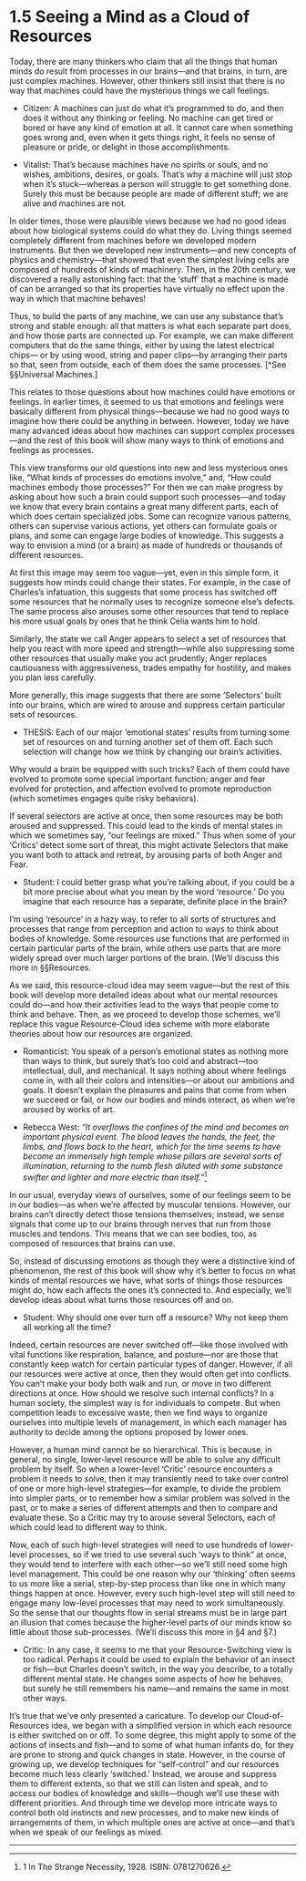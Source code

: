 # 1.5 Seeing a Mind as a Cloud of Resources

Today, there are many thinkers who claim that all the things that human minds do result from processes in our brains—and that brains, in turn, are just complex machines. However, other thinkers still insist that there is no way that machines could have the mysterious things we call feelings.

- Citizen: A machines can just do what it’s programmed to do, and then does it without any thinking or feeling. No machine can get tired or bored or have any kind of emotion at all. It cannot care when something goes wrong and, even when it gets things right, it feels no sense of pleasure or pride, or delight in those accomplishments.

- Vitalist: That’s because machines have no spirits or souls, and no wishes, ambitions, desires, or goals. That’s why a machine will just stop when it’s stuck—whereas a person will struggle to get something done. Surely this must be because people are made of different stuff; we are alive and machines are not.

In older times, those were plausible views because we had no good ideas about how biological systems could do what they do. Living things seemed completely different from machines before we developed modern instruments. But then we developed new instruments—and new concepts of physics and chemistry—that showed that even the simplest living cells are composed of hundreds of kinds of machinery. Then, in the 20th century, we discovered a really astonishing fact: that the ‘stuff’ that a machine is made of can be arranged so that its properties have virtually no effect upon the way in which that machine behaves!

Thus, to build the parts of any machine, we can use any substance that’s strong and stable enough: all that matters is what each separate part does, and how those parts are connected up. For example, we can make different computers that do the same things, either by using the latest electrical chips— or by using wood, string and paper clips—by arranging their parts so that, seen from outside, each of them does the same processes. [^See §§Universal Machines.]

This relates to those questions about how machines could have emotions or feelings. In earlier times, it seemed to us that emotions and feelings were basically different from physical things—because we had no good ways to imagine how there could be anything in between. However, today we have many advanced ideas about how machines can support complex processes—and the rest of this book will show many ways to think of emotions and feelings as processes.

This view transforms our old questions into new and less mysterious ones like, “What kinds of processes do emotions involve,” and, “How could machines embody those processes?” For then we can make progress by asking about how such a brain could support such processes—and today we know that every brain contains a great many different parts, each of which does certain specialized jobs. Some can recognize various patterns, others can supervise various actions, yet others can formulate goals or plans, and some can engage large bodies of knowledge. This suggests a way to envision a mind (or a brain) as made of hundreds or thousands of different resources.

At first this image may seem too vague—yet, even in this simple form, it suggests how minds could change their states. For example, in the case of Charles’s infatuation, this suggests that some process has switched off some resources that he normally uses to recognize someone else’s defects. The same process also arouses some other resources that tend to replace his more usual goals by ones that he think Celia wants him to hold.

Similarly, the state we call Anger appears to select a set of resources that help you react with more speed and strength—while also suppressing some other resources that usually make you act prudently; Anger replaces cautiousness with aggressiveness, trades empathy for hostility, and makes you plan less carefully.

More generally, this image suggests that there are some ‘Selectors’ built into our brains, which are wired to arouse and suppress certain particular sets of resources.

- THESIS: Each of our major ‘emotional states’ results from turning some set of resources on and turning another set of them off. Each such selection will change how we think by changing our brain’s activities.

Why would a brain be equipped with such tricks? Each of them could have evolved to promote some special important function; anger and fear evolved for protection, and affection evolved to promote reproduction (which sometimes engages quite risky behaviors).

If several selectors are active at once, then some resources may be both aroused and suppressed. This could lead to the kinds of mental states in which we sometimes say, “our feelings are mixed.” Thus when some of your ‘Critics’ detect some sort of threat, this might activate Selectors that make you want both to attack and retreat, by arousing parts of both Anger and Fear.

- Student: I could better grasp what you’re talking about, if you could be a bit more precise about what you mean by the word ‘resource.’ Do you imagine that each resource has a separate, definite place in the brain?

I’m using ‘resource’ in a hazy way, to refer to all sorts of structures and processes that range from perception and action to ways to think about bodies of knowledge. Some resources use functions that are performed in certain particular parts of the brain, while others use parts that are more widely spread over much larger portions of the brain. (We’ll discuss this more in §§Resources.

As we said, this resource-cloud idea may seem vague—but the rest of this book will develop more detailed ideas about what our mental resources could do—and how their activities lead to the ways that people come to think and behave. Then, as we proceed to develop those schemes, we’ll replace this vague Resource-Cloud idea scheme with more elaborate theories about how our resources are organized.

- Romanticist: You speak of a person’s emotional states as nothing more than ways to think, but surely that’s too cold and abstract—too intellectual, dull, and mechanical. It says nothing about where feelings come in, with all their colors and intensities—or about our ambitions and goals. It doesn’t explain the pleasures and pains that come from when we succeed or fail, or how our bodies and minds interact, as when we’re aroused by works of art.

- Rebecca West: _“It overflows the confines of the mind and becomes an important physical event. The blood leaves the hands, the feet, the limbs, and flows back to the heart, which for the time seems to have become an immensely high temple whose pillars are several sorts of illumination, returning to the numb flesh diluted with some substance swifter and lighter and more electric than itself.”_[^1]

In our usual, everyday views of ourselves, some of our feelings seem to be in our bodies—as when we’re affected by muscular tensions. However, our brains can’t directly detect those tensions themselves; instead, we sense signals that come up to our brains through nerves that run from those muscles and tendons. This means that we can see bodies, too, as composed of resources that brains can use.

So, instead of discussing emotions as though they were a distinctive kind of phenomenon, the rest of this book will show why it’s better to focus on what kinds of mental resources we have, what sorts of things those resources might do, how each affects the ones it’s connected to. And especially, we’ll develop ideas about what turns those resources off and on.

- Student: Why should one ever turn off a resource? Why not keep them all working all the time?

Indeed, certain resources are never switched off—like those involved with vital functions like respiration, balance, and posture—nor are those that constantly keep watch for certain particular types of danger. However, if all our resources were active at once, then they would often get into conflicts. You can’t make your body both walk and run, or move in two different directions at once. How should we resolve such internal conflicts? In a human society, the simplest way is for individuals to compete. But when competition leads to excessive waste, then we find ways to organize ourselves into multiple levels of management, in which each manager has authority to decide among the options proposed by lower ones.

However, a human mind cannot be so hierarchical. This is because, in general, no single, lower-level resource will be able to solve any difficult problem by itself. So when a lower-level ‘Critic’ resource encounters a problem it needs to solve, then it may transiently need to take over control of one or more high-level strategies—for example, to divide the problem into simpler parts, or to remember how a similar problem was solved in the past, or to make a series of different attempts and then to compare and evaluate these. So a Critic may try to arouse several Selectors, each of which could lead to different way to think.

Now, each of such high-level strategies will need to use hundreds of lower-level processes, so if we tried to use several such ‘ways to think” at once, they would tend to interfere with each other—so we’ll still need some high level management. This could be one reason why our ‘thinking’ often seems to us more like a serial, step-by-step process than like one in which many things happen at once. However, every such high-level step will still need to engage many low-level processes that may need to work simultaneously. So the sense that our thoughts flow in serial streams must be in large part an illusion that comes because the higher-level parts of our minds know so little about those sub-processes. (We’ll discuss this more in §4 and §7.)

- Critic: In any case, it seems to me that your Resource-Switching view is too radical. Perhaps it could be used to explain the behavior of an insect or fish—but Charles doesn’t switch, in the way you describe, to a totally different mental state. He changes some aspects of how he behaves, but surely he still remembers his name—and remains the same in most other ways.

It’s true that we’ve only presented a caricature. To develop our Cloud-of-Resources idea, we began with a simplified version in which each resource is either switched on or off. To some degree, this might apply to some of the actions of insects and fish—and to some of what human infants do, for they are prone to strong and quick changes in state. However, in the course of growing up, we develop techniques for “self-control” and our resources become much less clearly ‘switched.’ Instead, we arouse and suppress them to different extents, so that we still can listen and speak, and to access our bodies of knowledge and skills—though we’ll use these with different priorities. And through time we develop more intricate ways to control both old instincts and new processes, and to make new kinds of arrangements of them, in which multiple ones are active at once—and that’s when we speak of our feelings as mixed.

---

[^1]: 1 In The Strange Necessity, 1928. ISBN: 0781270626.
